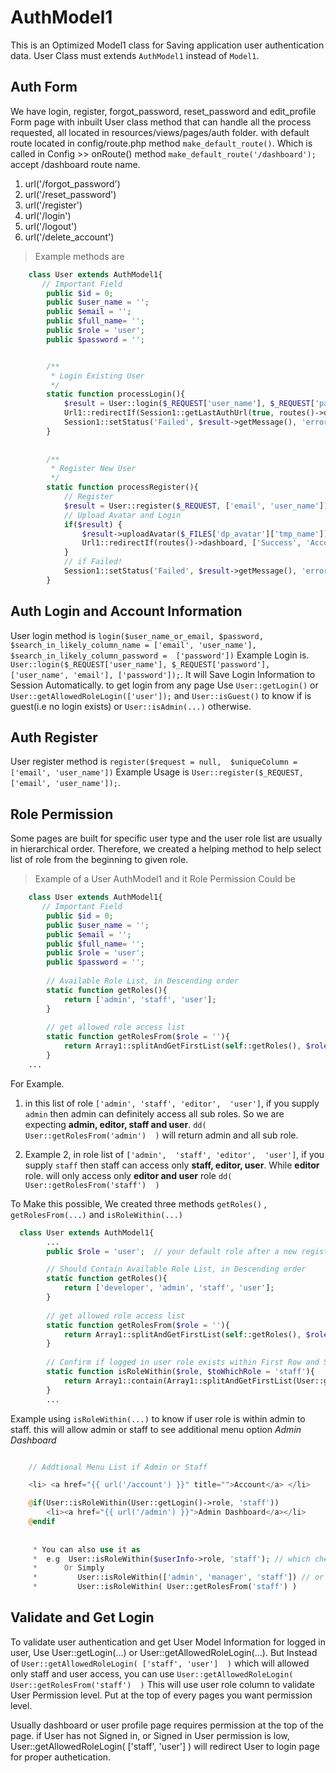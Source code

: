 
# AuthModel1
This is an Optimized Model1 class for Saving application user authentication data. User Class must extends ```AuthModel1``` instead of ```Model1```.

## Auth Form
We have login, register, forgot_password, reset_password and edit_profile Form page with inbuilt User class method 
that can handle all the process requested, all located in resources/views/pages/auth folder.
with default route located in config/route.php method ```make_default_route()```. Which is called in Config >> onRoute() method ```make_default_route('/dashboard');```
accept /dashboard route name.
1. url('/forgot_password')
1. url('/reset_password')
1. url('/register')      
1. url('/login')         
1. url('/logout')     
1. url('/delete_account')

> Example methods are
```php
    class User extends AuthModel1{
       // Important Field
        public $id = 0;
        public $user_name = '';
        public $email = '';
        public $full_name= '';
        public $role = 'user';
        public $password = '';


        /**
         * Login Existing User
         */
        static function processLogin(){
            $result = User::login($_REQUEST['user_name'], $_REQUEST['password'], ['user_name', 'email'], ['password']);
            Url1::redirectIf(Session1::getLastAuthUrl(true, routes()->dashboard), '', $result);    // on success redirect
            Session1::setStatus('Failed', $result->getMessage(), 'error'); // on error, set status
        }
        
        
        /**
         * Register New User
         */
        static function processRegister(){
            // Register
            $result = User::register($_REQUEST, ['email', 'user_name']);
            // Upload Avatar and Login
            if($result) {
                $result->uploadAvatar($_FILES['dp_avatar']['tmp_name']);
                Url1::redirectIf(routes()->dashboard, ['Success', 'Account Created'], (boolean) User::login($_REQUEST['email'],  $_REQUEST['password']) );
            }
            // if Failed!
            Session1::setStatus('Failed', $result->getMessage(), 'error');
        }
```

## Auth Login and Account Information
User login method is ```login($user_name_or_email, $password, $search_in_likely_column_name = ['email', 'user_name'], $search_in_likely_column_password =  ['password'])``` 
Example Login is.  ```User::login($_REQUEST['user_name'], $_REQUEST['password'], ['user_name', 'email'], ['password']);```.
It will  Save Login Information to Session Automatically. to get login from any page Use ```User::getLogin()``` or 
```User::getAllowedRoleLogin(['user']);``` and   ```User::isGuest()```  to know if is guest(i.e no login exists) or ```User::isAdmin(...)``` otherwise.

## Auth Register
User register method is ```register($request = null,  $uniqueColumn = ['email', 'user_name'])```
Example Usage is  ```User::register($_REQUEST, ['email', 'user_name']);```.




  
 
## Role Permission
Some pages are built for specific user type and the user role list are usually in hierarchical order. 
Therefore, we created a helping method to help select list of role from the beginning to given role.

> Example of a User AuthModel1 and it Role Permission Could be
```php
    class User extends AuthModel1{
       // Important Field
        public $id = 0;
        public $user_name = '';
        public $email = '';
        public $full_name= '';
        public $role = 'user';
        public $password = '';
        
        // Available Role List, in Descending order
        static function getRoles(){ 
            return ['admin', 'staff', 'user']; 
        }
        
        // get allowed role access list
        static function getRolesFrom($role = ''){ 
            return Array1::splitAndGetFirstList(self::getRoles(), $role);
        }
    ...
```

For Example.
1. in this list of role ```['admin', 'staff', 'editor',  'user']```, if you supply ```admin``` then admin can definitely access all sub roles.
So we are expecting **admin, editor, staff and user**. 
```dd( User::getRolesFrom('admin')  )``` will return admin and all sub role.

1. Example 2, in role list of ```['admin',  'staff', 'editor',  'user']```, if you supply ```staff``` then staff can access only **staff, editor, user**.
While **editor** role. will only access only **editor and user** role
```dd( User::getRolesFrom('staff')  )```

To Make this possible, We created  three methods  ```getRoles()``` ,  ```getRolesFrom(...)```  and   ```isRoleWithin(...)```
```php
  class User extends AuthModel1{
        ...
        public $role = 'user';  // your default role after a new registration

        // Should Contain Available Role List, in Descending order
        static function getRoles(){  
            return ['developer', 'admin', 'staff', 'user'];
        }
        
        // get allowed role access list
        static function getRolesFrom($role = ''){ 
            return Array1::splitAndGetFirstList(self::getRoles(), $role);
        }
        
        // Confirm if logged in user role exists within First Row and Specified $toWhichRole End Role... e.g from admin to staff
        static function isRoleWithin($role, $toWhichRole = 'staff'){ 
            return Array1::contain(Array1::splitAndGetFirstList(User::getRoles(), $toWhichRole), $role);
        }
        ...
```


Example using  ```isRoleWithin(...)``` to know if user role is within admin to staff. this will allow admin or staff to see additional menu option *Admin Dashboard*
```php

    // Addtional Menu List if Admin or Staff

    <li> <a href="{{ url('/account') }}" title="">Account</a> </li>

    @if(User::isRoleWithin(User::getLogin()->role, 'staff'))
        <li><a href="{{ url('/admin') }}">Admin Dashboard</a></li>
    @endif
    
    
     * You can also use it as
     *  e.g  User::isRoleWithin($userInfo->role, 'staff'); // which check if user is within the role.
     *      Or Simply
     *         User::isRoleWithin(['admin', 'manager', 'staff']) // or
     *         User::isRoleWithin( User::getRolesFrom('staff') )

```





## Validate and Get Login 
To validate user authentication and get User Model Information for logged in user, Use User::getLogin(...) or User::getAllowedRoleLogin(...). But Instead of 
```User::getAllowedRoleLogin( ['staff', 'user']  )```  which will allowed only staff and user access, you can use ```User::getAllowedRoleLogin( User::getRolesFrom('staff')  )```
This will use user role column to validate User Permission level. Put at the top of every  pages you want permission level.

Usually dashboard  or user profile page requires permission at the top of the page. if User has not Signed in, or Signed in User permission is low, 
User::getAllowedRoleLogin( ['staff', 'user']  ) will redirect User to login page for proper authetication.

 
 
 
 
 
 
 
 
 
 
 
 
 
